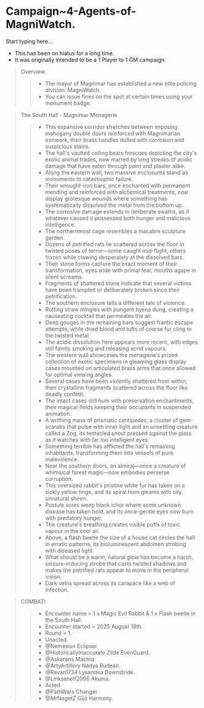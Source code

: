 # Campaign~4-Agents-of-MagniWatch.

Start typing here...

- This has been on hiatus for a long time.
- It was originally intended to be a 1 Player to 1 GM campaign.

> Overview.
>> - The mayor of Magnimar has established a new elite policing division: MagniWatch.
>> - You can issue fines on the spot at certain times using your monument badge.

> The South Hall - Magnimar Menagerie
>> - This expansive corridor stretches between imposing mahogany double doors reinforced with Magnimarian ironwork, their brass handles dulled with corrosion and suspicious stains. 
>> - The hall's vaulted ceiling bears frescoes depicting the city's exotic animal trades, now marred by long streaks of acidic damage that have eaten through paint and plaster alike. 
>> - Along the eastern wall, two massive enclosures stand as monuments to catastrophic failure. 
>> - Their wrought-iron bars, once enchanted with permanent mending and reinforced with alchemical treatments, now display grotesque wounds where something has systematically dissolved the metal from the bottom up. 
>> - The corrosive damage extends in deliberate swaths, as if whatever caused it possessed both hunger and malicious intelligence. 
>> - The northernmost cage resembles a macabre sculpture garden. 
>> - Dozens of petrified rats lie scattered across the floor in twisted poses of terror—some caught mid-flight, others frozen while clawing desperately at the dissolved bars. 
>> - Their stone forms capture the exact moment of their transformation, eyes wide with primal fear, mouths agape in silent screams. 
>> - Fragments of shattered stone indicate that several victims have been trampled or deliberately broken since their petrification. 
>> - The southern enclosure tells a different tale of violence. 
>> - Rotting straw mingles with pungent hyena dung, creating a nauseating cocktail that permeates the air. 
>> - Deep gouges in the remaining bars suggest frantic escape attempts, while dried blood and tufts of coarse fur cling to the twisted metal. 
>> - The acidic dissolution here appears more recent, with edges still faintly smoking and releasing acrid vapours. 
>> - The western wall showcases the menagerie's prized collection of exotic specimens in gleaming glass display cases mounted on articulated brass arms that once allowed for optimal viewing angles. 
>> - Several cases have been violently shattered from within, their crystalline fragments scattered across the floor like deadly confetti. 
>> - The intact cases still hum with preservation enchantments, their magical fields keeping their occupants in suspended animation.
>> - A writhing mass of prismatic centipedes, a cluster of gem-scarabs that pulse with inner light and an unsettling creature called a Zog, its tentacled snout pressed against the glass as it watches with far too intelligent eyes. 
>> - Something terrible has afflicted the hall's remaining inhabitants, transforming them into vessels of pure malevolence. 
>> - Near the southern doors, an almiraj—once a creature of whimsical forest magic—now embodies perverse corruption. 
>> - This oversized rabbit's pristine white fur has taken on a sickly yellow tinge, and its spiral horn gleams with oily, unnatural sheen. 
>> - Pustule sores weep black ichor where some unknown disease has taken hold, and its once-gentle eyes now burn with predatory hunger. 
>> - The creature's breathing creates visible puffs of toxic vapour in the cool air. 
>> - Above, a flash beetle the size of a house cat circles the hall in erratic patterns, its bioluminescent abdomen strobing with diseased light. 
>> - What should be a warm, natural glow has become a harsh, seizure-inducing strobe that casts twisted shadows and makes the petrified rats appear to move in the peripheral vision. 
>> - Dark veins spread across its carapace like a web of infection.

> COMBAT!
>> - Encounter name = 1 x Magic Evil Rabbit & 1 x Flash beetle in the South Hall. 
>> - Encounter started = 2025 August 18th. 
>> - Round = 1. 
>> - Unacted. 
>> - @Nemesiux Eclipsar. 
>> - @HistoricallyInaccurate Zilde EvenGuard. 
>> - @Askarans Machiq 
>> - @ArtyArtillery Nadya Rudean. 
>> - @Revan1734 Lysandea Dawnstride. 
>> - @Linksanelf2006 Akuma. 
>> - Acted. 
>> - @PathWars Changer. 
>> - @MrNegetZ Gijō Harmony.
